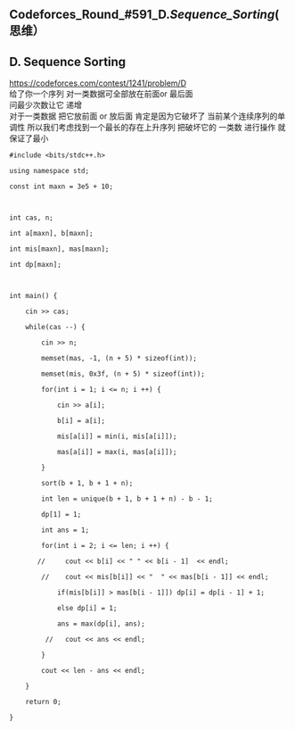 ## Codeforces_Round_#591_D._Sequence_Sorting_(思维）

## D. Sequence Sorting

<https://codeforces.com/contest/1241/problem/D>  
给了你一个序列 对一类数据可全部放在前面or 最后面  
问最少次数让它 递增  
对于一类数据 把它放前面 or 放后面 肯定是因为它破坏了 当前某个连续序列的单调性 所以我们考虑找到一个最长的存在上升序列 把破坏它的 一类数 进行操作
就保证了最小

    
    
    #include <bits/stdc++.h>
    using namespace std;
    const int maxn = 3e5 + 10;
    
    int cas, n;
    int a[maxn], b[maxn];
    int mis[maxn], mas[maxn];
    int dp[maxn];
    
    int main() {
        cin >> cas;
        while(cas --) {
            cin >> n;
            memset(mas, -1, (n + 5) * sizeof(int));
            memset(mis, 0x3f, (n + 5) * sizeof(int));
            for(int i = 1; i <= n; i ++) {
                cin >> a[i];
                b[i] = a[i];
                mis[a[i]] = min(i, mis[a[i]]);
                mas[a[i]] = max(i, mas[a[i]]);
            }
            sort(b + 1, b + 1 + n);
            int len = unique(b + 1, b + 1 + n) - b - 1;
            dp[1] = 1;
            int ans = 1;
            for(int i = 2; i <= len; i ++) {
           //     cout << b[i] << " " << b[i - 1]  << endl;
            //    cout << mis[b[i]] << "  " << mas[b[i - 1]] << endl;
                if(mis[b[i]] > mas[b[i - 1]]) dp[i] = dp[i - 1] + 1;
                else dp[i] = 1;
                ans = max(dp[i], ans);
             //   cout << ans << endl;
            }
            cout << len - ans << endl;
        }
        return 0;
    }
    

